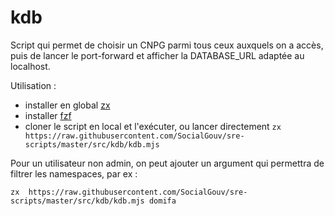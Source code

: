 # kdb

Script qui permet de choisir un CNPG parmi tous ceux auxquels on a accès, puis de lancer le port-forward et afficher la DATABASE_URL adaptée au localhost.

Utilisation :

- installer en global [zx](https://google.github.io/zx/getting-started)
- installer [fzf](https://github.com/junegunn/fzf)
- cloner le script en local et l'exécuter, ou lancer directement `zx https://raw.githubusercontent.com/SocialGouv/sre-scripts/master/src/kdb/kdb.mjs`

Pour un utilisateur non admin, on peut ajouter un argument qui permettra de filtrer les namespaces, par ex :

```
zx  https://raw.githubusercontent.com/SocialGouv/sre-scripts/master/src/kdb/kdb.mjs domifa
```
